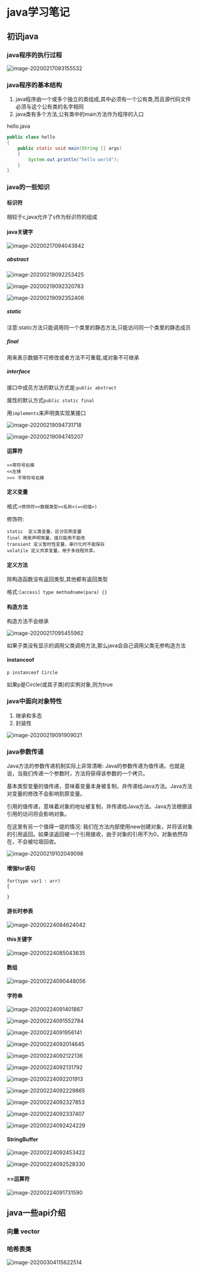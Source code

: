 # java学习笔记

## 初识java

### java程序的执行过程

![image-20200217093155532](C:\Users\蔡建斌\AppData\Roaming\Typora\typora-user-images\image-20200217093155532.png)



### java程序的基本结构

1. java程序由一个或多个独立的类组成,其中必须有一个公有类,而且源代码文件必须与这个公有类的名字相同
2. java类有多个方法,公有类中的main方法作为程序的入口

hello.java

```java
public class hello
{
    public static void main(String [] args)
    {
        System.out.println("hello world");
    }
}
```



### java的一些知识

#### 标识符

相较于c,java允许了`$`作为标识符的组成



#### java关键字

![image-20200217094043842](C:\Users\蔡建斌\AppData\Roaming\Typora\typora-user-images\image-20200217094043842.png)



##### abstract

![image-20200219092253425](C:\Users\蔡建斌\AppData\Roaming\Typora\typora-user-images\image-20200219092253425.png)



![image-20200219092320783](C:\Users\蔡建斌\AppData\Roaming\Typora\typora-user-images\image-20200219092320783.png)



![image-20200219092352406](C:\Users\蔡建斌\AppData\Roaming\Typora\typora-user-images\image-20200219092352406.png)



##### static

注意:static方法只能调用同一个类里的静态方法,只能访问同一个类里的静态成员



##### final

用来表示数据不可修改或者方法不可重载,或对象不可继承



##### interface

接口中成员方法的默认方式是:`public abstract`

属性的默认方式`public static final`

用`implements`来声明类实现某接口

![image-20200219094731718](C:\Users\蔡建斌\AppData\Roaming\Typora\typora-user-images\image-20200219094731718.png)





![image-20200219094745207](C:\Users\蔡建斌\AppData\Roaming\Typora\typora-user-images\image-20200219094745207.png)



#### 运算符

```
>>带符号右移
<<左移
>>> 不带符号右移

```



#### 定义变量

格式:`<修饰符><数据类型><名称>(=<初值>)`

修饰符:

```
static  定义类变量，区分实例变量
final 用来声明常量，值只能用不能改
transient 定义暂时性变量，串行化时不能保存
volatile 定义共享变量，用于多线程共享。

```



#### 定义方法

除构造函数没有返回类型,其他都有返回类型

格式:`[access] type methodname(para) {}`



#### 构造方法

构造方法不会继承

![image-20200217095455962](C:\Users\蔡建斌\AppData\Roaming\Typora\typora-user-images\image-20200217095455962.png)

如果子类没有显示的调用父类调用方法,那么java会自己调用父类无参构造方法



#### instanceof

`p instanceof Circle`

如果p是Circle(或其子类)的实例对象,则为true



### java中面向对象特性

1. 继承和多态
2. 封装性

![image-20200219091909021](C:\Users\蔡建斌\AppData\Roaming\Typora\typora-user-images\image-20200219091909021.png)





### java参数传递

Java方法的参数传递机制实际上非常清晰: Java的参数传递为值传递。也就是说，当我们传递一个参数时，方法将获得该参数的一个拷贝。

基本类型变量的值传递，意味着变量本身被复制，并传递给Java方法。Java方法对变量的修改不会影响到原变量。

引用的值传递，意味着对象的地址被复制，并传递给Java方法。Java方法根据该引用的访问将会影响对象。

 

在这里有另一个值得一提的情况: 我们在方法内部使用new创建对象，并将该对象的引用返回。如果该返回被一个引用接收，由于对象的引用不为0，对象依然存在，不会被垃圾回收。

![image-20200219102049098](C:\Users\蔡建斌\AppData\Roaming\Typora\typora-user-images\image-20200219102049098.png)







#### 增强for语句



```
for(type var1 : arr)
{

}
```

#### 游长时参表

![image-20200224084624042](C:\Users\蔡建斌\AppData\Roaming\Typora\typora-user-images\image-20200224084624042.png)



#### this关键字

![image-20200224085043635](C:\Users\蔡建斌\AppData\Roaming\Typora\typora-user-images\image-20200224085043635.png)



#### 数组

![image-20200224090448056](C:\Users\蔡建斌\AppData\Roaming\Typora\typora-user-images\image-20200224090448056.png)



#### 字符串

![image-20200224091401867](C:\Users\蔡建斌\AppData\Roaming\Typora\typora-user-images\image-20200224091401867.png)



![image-20200224091552784](C:\Users\蔡建斌\AppData\Roaming\Typora\typora-user-images\image-20200224091552784.png)



![image-20200224091956141](C:\Users\蔡建斌\AppData\Roaming\Typora\typora-user-images\image-20200224091956141.png)



![image-20200224092014645](C:\Users\蔡建斌\AppData\Roaming\Typora\typora-user-images\image-20200224092014645.png)



![image-20200224092122136](C:\Users\蔡建斌\AppData\Roaming\Typora\typora-user-images\image-20200224092122136.png)



![image-20200224092131792](C:\Users\蔡建斌\AppData\Roaming\Typora\typora-user-images\image-20200224092131792.png)



![image-20200224092201913](C:\Users\蔡建斌\AppData\Roaming\Typora\typora-user-images\image-20200224092201913.png)



![image-20200224092229865](C:\Users\蔡建斌\AppData\Roaming\Typora\typora-user-images\image-20200224092229865.png)



![image-20200224092327853](C:\Users\蔡建斌\AppData\Roaming\Typora\typora-user-images\image-20200224092327853.png)



![image-20200224092337407](C:\Users\蔡建斌\AppData\Roaming\Typora\typora-user-images\image-20200224092337407.png)



![image-20200224092424229](C:\Users\蔡建斌\AppData\Roaming\Typora\typora-user-images\image-20200224092424229.png)



#### StringBuffer

![image-20200224092453422](C:\Users\蔡建斌\AppData\Roaming\Typora\typora-user-images\image-20200224092453422.png)

![image-20200224092528330](C:\Users\蔡建斌\AppData\Roaming\Typora\typora-user-images\image-20200224092528330.png)







#### ==运算符

![image-20200224091731590](C:\Users\蔡建斌\AppData\Roaming\Typora\typora-user-images\image-20200224091731590.png)



## java一些api介绍



### 向量 vector



### 哈希表类

![image-20200304115622514](C:\Users\蔡建斌\AppData\Roaming\Typora\typora-user-images\image-20200304115622514.png)

